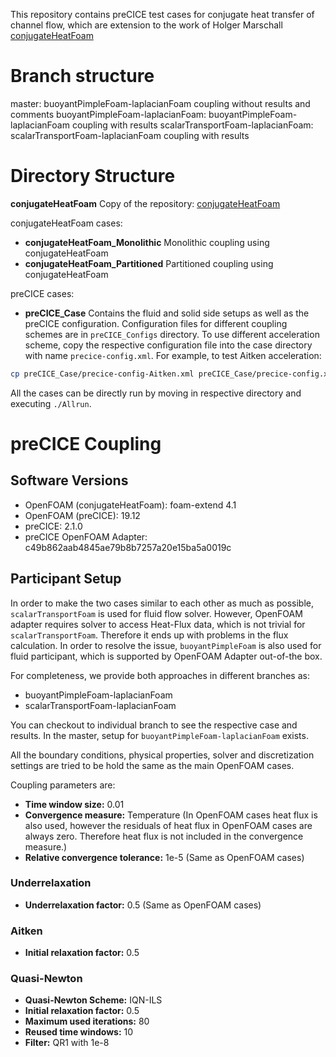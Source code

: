 This repository contains preCICE test cases for conjugate heat transfer of channel flow, which are extension to the work of Holger Marschall [conjugateHeatFoam](https://bitbucket.org/hmarschall/conjugateheatfoam/src/master/)

# Branch structure
master: buoyantPimpleFoam-laplacianFoam coupling without results and comments
buoyantPimpleFoam-laplacianFoam: buoyantPimpleFoam-laplacianFoam coupling with results
scalarTransportFoam-laplacianFoam: scalarTransportFoam-laplacianFoam coupling with results

# Directory Structure
**conjugateHeatFoam** Copy of the repository: [conjugateHeatFoam](https://bitbucket.org/hmarschall/conjugateheatfoam/src/master/)

conjugateHeatFoam cases:
- **conjugateHeatFoam_Monolithic** Monolithic coupling using conjugateHeatFoam
- **conjugateHeatFoam_Partitioned** Partitioned coupling using conjugateHeatFoam

preCICE cases:
- **preCICE_Case** Contains the fluid and solid side setups as well as the preCICE configuration. Configuration files for different coupling schemes are in `preCICE_Configs` directory. To use different acceleration scheme, copy the respective configuration file into the case directory with name `precice-config.xml`. For example, to test Aitken acceleration:
  
```bash
cp preCICE_Case/precice-config-Aitken.xml preCICE_Case/precice-config.xml
```

All the cases can be directly run by moving in respective directory and executing `./Allrun`.

# preCICE Coupling

## Software Versions
- OpenFOAM (conjugateHeatFoam): foam-extend 4.1
- OpenFOAM (preCICE): 19.12
- preCICE: 2.1.0
- preCICE OpenFOAM Adapter: c49b862aab4845ae79b8b7257a20e15ba5a0019c

## Participant Setup
In order to make the two cases similar to each other as much as possible, `scalarTransportFoam` is used for fluid flow solver. However, OpenFOAM adapter requires solver to access Heat-Flux data, which is not trivial for `scalarTransportFoam`. Therefore it ends up with problems in the flux calculation. In order to resolve the issue, `buoyantPimpleFoam` is also used for fluid participant, which is supported by OpenFOAM Adapter out-of-the box. 

For completeness, we provide both approaches in different branches as:

- buoyantPimpleFoam-laplacianFoam
- scalarTransportFoam-laplacianFoam

You can checkout to individual branch to see the respective case and results. In the master, setup for `buoyantPimpleFoam-laplacianFoam` exists.

All the boundary conditions, physical properties, solver and discretization settings are tried to be hold the same as the main OpenFOAM cases.

Coupling parameters are:
- **Time window size:** 0.01
- **Convergence measure:** Temperature (In OpenFOAM cases heat flux is also used, however the residuals of heat flux in OpenFOAM cases are always zero. Therefore heat flux is not included in the convergence measure.)
- **Relative convergence tolerance:** 1e-5 (Same as OpenFOAM cases)

### Underrelaxation
- **Underrelaxation factor:** 0.5 (Same as OpenFOAM cases)

### Aitken
- **Initial relaxation factor:** 0.5

### Quasi-Newton
- **Quasi-Newton Scheme:** IQN-ILS
- **Initial relaxation factor:** 0.5
- **Maximum used iterations:** 80
- **Reused time windows:** 10
- **Filter:** QR1 with 1e-8